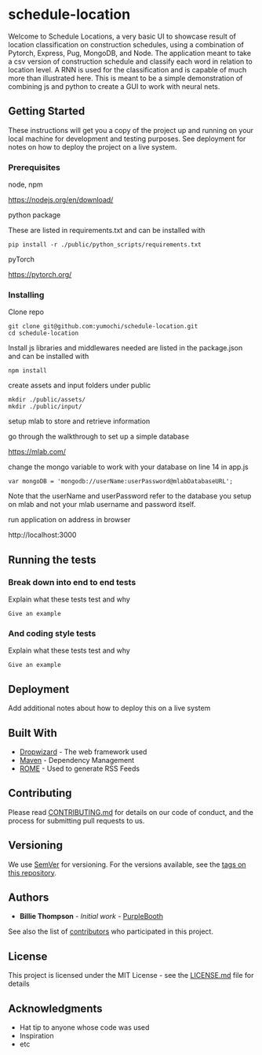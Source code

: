 # schedule-location

Welcome to Schedule Locations, a very basic UI to showcase result of location classification on construction schedules, using a combination of Pytorch, Express, Pug, MongoDB, and Node. The application meant to take a csv version of construction schedule and classify each word in relation to location level. A RNN is used for the classification and is capable of much more than illustrated here. This is meant to be a simple demonstration of combining js and python to create a GUI to work with neural nets.

## Getting Started

These instructions will get you a copy of the project up and running on your local machine for development and testing purposes. See deployment for notes on how to deploy the project on a live system.

### Prerequisites

node, npm 

https://nodejs.org/en/download/

python package

These are listed in requirements.txt and can be installed with 

```
pip install -r ./public/python_scripts/requirements.txt
```

pyTorch

https://pytorch.org/

### Installing

Clone repo

```
git clone git@github.com:yumochi/schedule-location.git
cd schedule-location
```

Install js libraries and middlewares needed are listed in the package.json and can be installed with 

```
npm install
```

create assets and input folders under public

```
mkdir ./public/assets/
mkdir ./public/input/
```

setup mlab to store and retrieve information

go through the walkthrough to set up a simple database

https://mlab.com/

change the mongo variable to work with your database on line 14 in app.js

```
var mongoDB = 'mongodb://userName:userPassword@mlabDatabaseURL'; 
```
Note that the userName and userPassword refer to the database you setup on mlab and not your mlab username and password itself.

run application on address in browser

http://localhost:3000

## Running the tests

### Break down into end to end tests

Explain what these tests test and why

```
Give an example
```

### And coding style tests

Explain what these tests test and why

```
Give an example
```

## Deployment

Add additional notes about how to deploy this on a live system

## Built With

* [Dropwizard](http://www.dropwizard.io/1.0.2/docs/) - The web framework used
* [Maven](https://maven.apache.org/) - Dependency Management
* [ROME](https://rometools.github.io/rome/) - Used to generate RSS Feeds

## Contributing

Please read [CONTRIBUTING.md](https://gist.github.com/PurpleBooth/b24679402957c63ec426) for details on our code of conduct, and the process for submitting pull requests to us.

## Versioning

We use [SemVer](http://semver.org/) for versioning. For the versions available, see the [tags on this repository](https://github.com/your/project/tags). 

## Authors

* **Billie Thompson** - *Initial work* - [PurpleBooth](https://github.com/PurpleBooth)

See also the list of [contributors](https://github.com/your/project/contributors) who participated in this project.

## License

This project is licensed under the MIT License - see the [LICENSE.md](LICENSE.md) file for details

## Acknowledgments

* Hat tip to anyone whose code was used
* Inspiration
* etc
